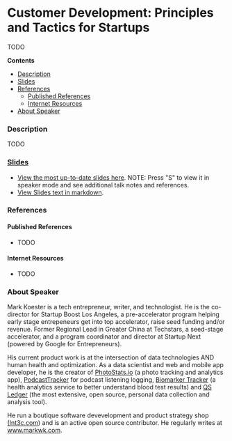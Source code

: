 # Customer Development: Principles and Tactics for Startups

TODO

**Contents**

- [Description](#description)
- [Slides](#slides)
- [References](#references)
  - [Published References](#published-references)
  - [Internet Resources](#internet-resources)
- [About Speaker](#about-speaker)


### Description

TODO

### [Slides](https://markwk.github.io/ts4health/slides/slides.html)

- [View the most up-to-date slides here](). NOTE: Press "S" to view it in speaker mode and see additional talk notes and references. 
- [View Slides text in markdown]().

### References

#### Published References

- TODO

#### Internet Resources

- TODO

### About Speaker

Mark Koester is a tech entrepreneur, writer, and technologist. He is the co-director for Startup Boost Los Angeles, a pre-accelerator program helping early stage entrepeneurs get into top accelerator, raise seed funding and/or revenue. Former Regional Lead in Greater China at Techstars, a seed-stage accelerator, and a program coordinator and director at Startup Next (powered by Google for Entrepreneurs). 

His current product work is at the intersection of data technologies AND human health and optimization. As a data scientist and web and mobile app developer, he is the creator of [PhotoStats.io](http://www.photostats.io/) (a photo tracking and analytics app), [PodcastTracker](http://www.podcasttracker.com) for podcast listening logging, [Biomarker Tracker](http://www.biomarkertracker.com/) (a health analytics service to better understand blood test results) and [QS Ledger](https://github.com/markwk/qs_ledger) (the most extensive, open source, personal data collection and analysis tool). 

He run a boutique software devevelopment and product strategy shop [(Int3c.com](https://int3c.com)) and is an active open source contributor. He regularly writes at www.markwk.com.

